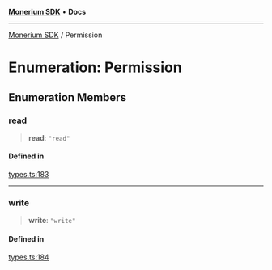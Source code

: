 [**Monerium SDK**](../README.md) • **Docs**

***

[Monerium SDK](../README.md) / Permission

# Enumeration: Permission

## Enumeration Members

### read

> **read**: `"read"`

#### Defined in

[types.ts:183](https://github.com/monerium/js-monorepo/blob/4f2ccbbab3654810f24287d973126d95378140bb/packages/sdk/src/types.ts#L183)

***

### write

> **write**: `"write"`

#### Defined in

[types.ts:184](https://github.com/monerium/js-monorepo/blob/4f2ccbbab3654810f24287d973126d95378140bb/packages/sdk/src/types.ts#L184)
